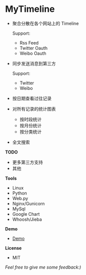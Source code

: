 ﻿MyTimeline
==========

- 聚合分散在各个网站上的 Timeline

    Support:
    - Rss Feed
    - Twitter Oauth
    - Weibo Oauth

- 同步发送消息到第三方

    Support:
    - Twitter
    - Weibo

- 按日期查看过往记录

- 对所有记录的统计图表

    - 按时段统计
    - 按月份统计
    - 按分类统计

- 全文搜索

**TODO**

- 更多第三方支持
- 其他

**Tools**

- Linux
- Python
- Web.py
- Nginx/Gunicorn
- MySql
- Google Chart
- Whoosh/Jieba

**Demo**

- [Demo](http://i.caoyue.me)

**License**

- MIT

*Feel free to give me some feedback:)*
